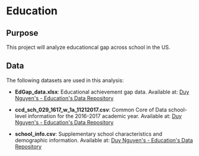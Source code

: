 # Education

## Purpose
This project will analyze educationcal gap across school in the US.

## Data
The following datasets are used in this analysis:

- **EdGap_data.xlsx**: Educational achievement gap data. Available at: [Duy Nguyen's - Education's Data Repository](https://github.com/dcnguyen060899/education/blob/main/data/EdGap_data.xlsx)

- **ccd_sch_029_1617_w_1a_11212017.csv**: Common Core of Data school-level information for the 2016-2017 academic year. Available at: [Duy Nguyen's - Education's Data Repository](https://github.com/dcnguyen060899/education/blob/main/data/EdGap_data.xlsx)

- **school_info.csv**: Supplementary school characteristics and demographic information. Available at: [Duy Nguyen's - Education's Data Repository](https://github.com/dcnguyen060899/education/blob/main/data/school_info.csv)



